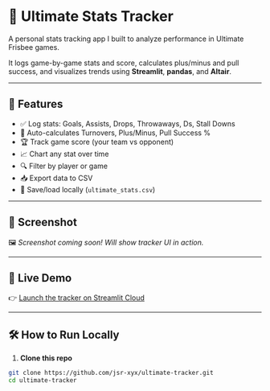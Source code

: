 # 🥏 Ultimate Stats Tracker

A personal stats tracking app I built to analyze performance in Ultimate Frisbee games.

It logs game-by-game stats and score, calculates plus/minus and pull success, and visualizes trends using **Streamlit**, **pandas**, and **Altair**.

---

## 🎯 Features

- ✅ Log stats: Goals, Assists, Drops, Throwaways, Ds, Stall Downs
- 🧮 Auto-calculates Turnovers, Plus/Minus, Pull Success %
- 🏆 Track game score (your team vs opponent)
- 📈 Chart any stat over time
- 🔍 Filter by player or game
- 📥 Export data to CSV
- 🧠 Save/load locally (`ultimate_stats.csv`)

---

## 📸 Screenshot

🖼️ *Screenshot coming soon! Will show tracker UI in action.*

---

## 🚀 Live Demo

👉 [Launch the tracker on Streamlit Cloud](https://yunxuan-portfolio.streamlit.app)

---

## 🛠 How to Run Locally

1. **Clone this repo**

```bash
git clone https://github.com/jsr-xyx/ultimate-tracker.git
cd ultimate-tracker
